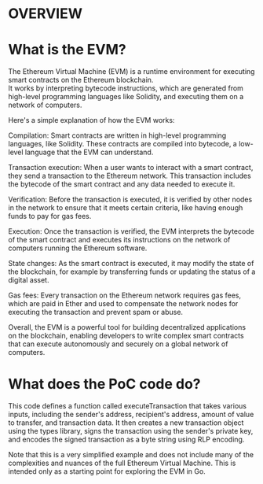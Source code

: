 # OVERVIEW

# What is the EVM?  
The Ethereum Virtual Machine (EVM) is a runtime environment for executing smart contracts on the Ethereum blockchain.  
It works by interpreting bytecode instructions, which are generated from high-level programming languages like Solidity, and executing them on a network of computers.  

Here's a simple explanation of how the EVM works:  

Compilation: Smart contracts are written in high-level programming languages, like Solidity. These contracts are compiled into bytecode, a low-level language that the EVM can understand.
  
Transaction execution: When a user wants to interact with a smart contract, they send a transaction to the Ethereum network. This transaction includes the bytecode of the smart contract and any data needed to execute it.
  
Verification: Before the transaction is executed, it is verified by other nodes in the network to ensure that it meets certain criteria, like having enough funds to pay for gas fees.
  
Execution: Once the transaction is verified, the EVM interprets the bytecode of the smart contract and executes its instructions on the network of computers running the Ethereum software.
  
State changes: As the smart contract is executed, it may modify the state of the blockchain, for example by transferring funds or updating the status of a digital asset.
  
Gas fees: Every transaction on the Ethereum network requires gas fees, which are paid in Ether and used to compensate the network nodes for executing the transaction and prevent spam or abuse.
  
Overall, the EVM is a powerful tool for building decentralized applications on the blockchain, enabling developers to write complex smart contracts that can execute autonomously and securely on a global network of computers.

# What does the PoC code do?  
This code defines a function called executeTransaction that takes various inputs, including the sender's address, recipient's address, amount of value to transfer, and transaction data. It then creates a new transaction object using the types library, signs the transaction using the sender's private key, and encodes the signed transaction as a byte string using RLP encoding.  
  
Note that this is a very simplified example and does not include many of the complexities and nuances of the full Ethereum Virtual Machine. This is intended only as a starting point for exploring the EVM in Go.  







